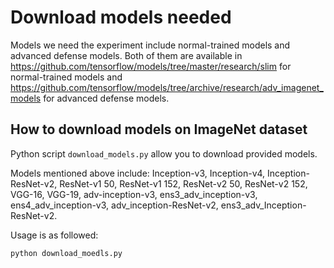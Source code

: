 # Download models needed

Models we need the experiment include normal-trained models and advanced defense models. Both of them are available in https://github.com/tensorflow/models/tree/master/research/slim for normal-trained models and https://github.com/tensorflow/models/tree/archive/research/adv_imagenet_models for advanced defense models.

## How to download models on ImageNet dataset

Python script `download_models.py` allow you to download provided models.

Models mentioned above include: Inception-v3, Inception-v4, Inception-ResNet-v2, ResNet-v1 50, ResNet-v1 152, ResNet-v2 50, ResNet-v2 152, VGG-16, VGG-19, adv-inception-v3, ens3_adv_inception-v3, ens4_adv_inception-v3, adv_inception-ResNet-v2, ens3_adv_Inception-ResNet-v2.

Usage is as followed:

```shell
python download_moedls.py
```

